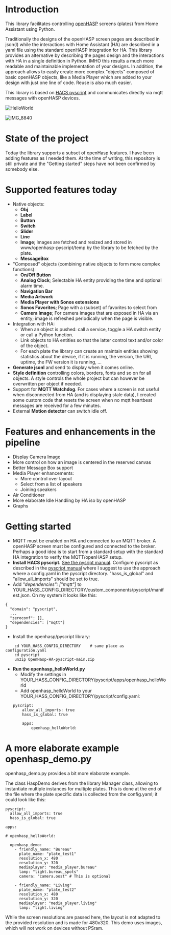 # Introduction
This library facilitates controlling [openHASP](https://www.openhasp.com/) screens (plates) from Home Assistant using Python.


Traditionally the designs of the openHASP screen pages are described in json(l) while the interactions with Home Assistant (HA) are described in a yaml file using the standard openHASP integration for HA. This library provides an alternative by describing the pages design and the interactions with HA in a single definition  in Python. IMHO this results a much more readable and maintainable implementation of your designs. In addition, the approach allows to easily create more complex "objects" composed of basic openHASP objects, like a Media Player which are added to your design with just one line of code. Reuse is also much easier.


This library is based on [HACS pyscript](https://hacs-pyscript.readthedocs.io/en/latest/) and communicates directly via mqtt messages with openHASP devices.

![HelloWorld](https://github.com/FredericG-BE/OpenHasp-HA-pyscript/assets/11998085/9b135649-75b5-46fd-aeea-e605f3431226)


![IMG_8840](https://github.com/FredericG-BE/OpenHasp-HA-pyscript/assets/11998085/af62ddb9-cdf4-494d-9c5f-e6b39b9b685c)


# State of the project
Today the library supports a subset of openHasp features. I have been adding features as I needed them. At the time of writing, this repository is still private and the "Getting started" steps have not been confirmed by somebody else. 

# Supported features today
- Native objects:
    - **Obj**
    - **Label**
    - **Button**
    - **Switch**
    - **Slider**
    - **Line**
    - **Image**; Images are fetched and resized and stored in www/openhasp-pyscript/temp by the library to be fetched by the plate.
    - **MessageBox**
- "Composed" objects (combining native objects to form more complex functions):
    - **On/Off Button**
    - **Analog Clock**; Selectable HA entity providing the time and optional alarm time.
    - **Navigation Bar**
    - **Media Artwork**
    - **Media Player with Sonos extensions**
    - **Sonos Favorites**; Page with a (subset) of favorites to select from
    - **Camera Image**; For camera images that are exposed in HA via an entity; image is refreshed periodically when the page is visible.
- Integration with HA:
    - When an object is pushed: call a service, toggle a HA switch entity or call a Python function.
    - Link objects to HA entities so that the latter control text and/or color of the object.
    - For each plate the library can create an maintain entities showing statistics about the device, if it is running, the version, the URI, uptime, the FW version it is running, ...
- **Generate jsonl** and send to display when it comes online.    
- **Style definition** controlling colors, borders, fonts and so on for all objects. A style controls the whole project but can however be overwritten per object if needed.
- Support for **MQTT Watchdog**. For cases where a screen is not useful when disconnected from HA (and is displaying stale data), I created some custom code that resets the screen when no mqtt heartbeat messages are received for a few minutes.  
- External **Motion detector** can switch idle off.

# Features and enhancements in the pipeline
- Display Camera Image
- More control on how an image is centered in the reserved canvas
- Better Message Box support
- Media Player enhancements:
    - More control over layout
    - Select from a list of speakers
    - Joining speakers
- Air Conditioner
- More elaborate Idle Handling by HA iso by openHASP
- Graphs 

# Getting started

- MQTT must be enabled on HA and connected to an MQTT broker. A openHASP screen must be configured and connected to the broker. Perhaps a good idea is to start from a standard setup with the standard HA integration to verify the MQTT/openHASP setup.
- **Install HACS pyscript.** [See the pysript manual](https://hacs-pyscript.readthedocs.io/en/latest/installation.html#option-2-manual). Configure pyscript as described in the [pyscript manual](https://hacs-pyscript.readthedocs.io/en/latest/reference.html#configuration) where I suggest to use the approach where a config.yaml in the pyscript directory. "hass_is_global" and "allow_all_imports" should be set to true. 
- Add *"dependencies": ["mqtt"]* to YOUR_HASS_CONFIG_DIRECTORY/custom_components/pyscript/manifest.json. On my system it looks like this:
```
{
  "domain": "pyscript",
  ...
  "zeroconf": [],
  "dependencies": ["mqtt"]
}
```
- Install the openhasp/pyscript library:
```
    cd YOUR_HASS_CONFIG_DIRECTORY    # same place as configuration.yaml
    cd pyscript
    unzip OpenHasp-HA-pyscript-main.zip
```
- **Run the openhasp_helloWorld.py**
    - Modify the settings in YOUR_HASS_CONFIG_DIRECTORY/pyscript/apps/openhasp_helloWorld
    - Add openhasp_helloWorld to your YOUR_HASS_CONFIG_DIRECTORY/pyscript/config.yaml:
    ```
    pyscript:
        allow_all_imports: true
        hass_is_global: true

        apps:
            openhasp_helloWorld:
    ``` 

# A more elaborate example openhasp_demo.py

openhasp_demo.py provides a bit more elaborate example. 

The class HaspDemo derives from the library Manager class, allowing to instantiate multiple instances for multiple plates. This is done at the end of the file where the plate specific data is collected from the config.yaml; it could look like this:

```
pyscript:
  allow_all_imports: true
  hass_is_global: true

apps:

# openhasp_helloWorld: 

  openhasp_demo:
    - friendly_name: "Bureau"
      plate_name: "plate_test1"
      resolution_x: 480
      resolution_y: 320
      mediaplayer: "media_player.bureau"
      lamp: "light.bureau_spots"
      camera: "camera.oost" # This is optional

    - friendly_name: "Living"
      plate_name: "plate_test2"
      resolution_x: 480
      resolution_y: 320
      mediaplayer: "media_player.living"
      lamp: "light.living"
```  
While the screen resolutions are passed here, the layout is not adapted to the provided resolution and is made for 480x320.
This demo uses images, which will not work on devices without PSram.